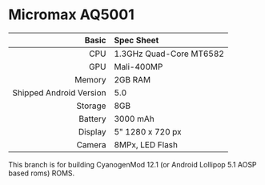 Micromax AQ5001
==============

Basic   | Spec Sheet
-------:|:-------------------------
CPU     | 1.3GHz Quad-Core MT6582
GPU     | Mali-400MP
Memory  | 2GB RAM
Shipped Android Version | 5.0
Storage | 8GB
Battery | 3000 mAh
Display | 5" 1280 x 720 px
Camera  | 8MPx, LED Flash

This branch is for building CyanogenMod 12.1 (or Android Lollipop 5.1 AOSP based roms) ROMS.

